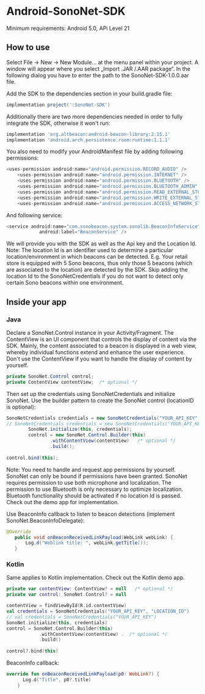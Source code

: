 # Android-SonoNet-SDK

Minimum requirements: Android 5.0, APi Level 21

## How to use

Select File -> New -> New Module... at the menu panel within your project. A window will appear where you select „Import .JAR /.AAR package“. In the following dialog you have to enter the path to the SonoNet-SDK-1.0.0.aar file.

Add the SDK to the dependencies section in your build.gradle file:

```gradle
implementation project(':SonoNet-SDK')
```
Additionally there are two more dependencies needed in order to fully integrate the SDK, otherwise it won't run:

```gradle
implementation 'org.altbeacon:android-beacon-library:2.15.1'
implementation 'android.arch.persistence.room:runtime:1.1.1'
```

You also need to modify your AndroidManifest file by adding following permissions:

```java
<uses-permission android:name="android.permission.RECORD_AUDIO" />
    <uses-permission android:name="android.permission.INTERNET" />
    <uses-permission android:name="android.permission.BLUETOOTH" />
    <uses-permission android:name="android.permission.BLUETOOTH_ADMIN" />
    <uses-permission android:name="android.permission.READ_EXTERNAL_STORAGE" />
    <uses-permission android:name="android.permission.WRITE_EXTERNAL_STORAGE" />
    <uses-permission android:name="android.permission.ACCESS_NETWORK_STATE" />
```

And following service:

```java
<service android:name="com.sonobeacon.system.sonolib.BeaconInfoService"
            android:label="BeaconService" />
```
  

We will provide you with the SDK as well as the Api key and the Location Id.
Note: The location Id is an identifier used to determine a particular location/environment in which beacons can be detected.
E.g. Your retail store is equipped with 5 Sono beacons, thus only those 5 beacons (which are associated to the location) are detected by the SDK. Skip adding the location Id to the SonoNetCredentials if you do not want to detect only certain Sono beacons within one environment.

## Inside your app

### Java

Declare a SonoNet.Control instance in your Activity/Fragment. The ContentView is an UI component that controls the display of content via the SDK. Mainly, the content associated to a beacon is displayed in a web view, whereby individual functions extend and enhance the user experience.
Don't use the ContentView if you want to handle the display of content by yourself.

```java
private SonoNet.Control control;
private ContentView contentView;  /* optional */
```
Then set up the credentials using SonoNetCredentials and initialize SonoNet. Use the builder pattern to create the SonoNet control (locationID is optional):

```java
SonoNetCredentials credentials = new SonoNetCredentials("YOUR_API_KEY", locationID: "YOUR_LOCATION_ID");
// SonoNetCredentials credentials = new SonoNetCredentials("YOUR_API_KEY");
        SonoNet.initialize(this, credentials);
        control = new SonoNet.Control.Builder(this)
                .withContentView(contentView)   /* optional */
                .build();
                
control.bind(this);
```

Note: You need to handle and request app permissions by yourself. SonoNet can only be bound if permissions have been granted.
SonoNet requires permission to use both microphone and localization.
The permission to use Bluetooth is only necessary to optimize localization. Bluetooth functionality should be activated if no location Id is passed.
Check out the demo app for implementation.

Use BeaconInfo callback to listen to beacon detections (implement SonoNet.BeaconInfoDelegate):

```java
@Override
   public void onBeaconReceivedLinkPayload(WebLink webLink) {
       Log.d("Weblink title: ", webLink.getTitle());
   }
```

### Kotlin

Same applies to Kotlin implementation. Check out the Kotlin demo app.

```kotlin
private var contentView: ContentView? = null   /* optional */
private var control: SonoNet.Control? = null  
```

```kotlin
contentView = findViewById(R.id.contentView)
val credentials = SonoNetCredentials("YOUR_API_KEY", "LOCATION_ID")
// val credentials = SonoNetCredentials("YOUR_API_KEY")
SonoNet.initialize(this, credentials)
control = SonoNet.Control.Builder(this)
            .withContentView(contentView) .  /* optional */
            .build()
                
control?.bind(this)
```

BeaconInfo callback:

```kotlin
override fun onBeaconReceivedLinkPayload(p0: WebLink?) {
      Log.d("Title", p0?.title)
    }

```

